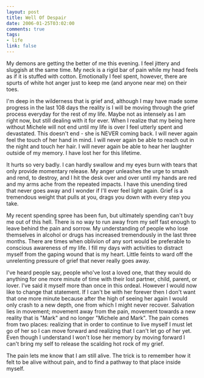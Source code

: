 ```yaml
--- 
layout: post
title: Well Of Despair
date: 2006-01-25T03:02:00
comments: true
tags:
- life
link: false
---
```

My demons are getting the better of me this evening. I feel jittery and sluggish at the same time. My neck is a rigid bar of pain while my head feels as if it is stuffed with cotton. Emotionally I feel spent, however, there are spurts of white hot anger just to keep me (and anyone near me) on their toes.

I'm deep in the wilderness that is grief and, although I may have made some progress in the last 108 days the reality is I will be moving through the grief process everyday for the rest of my life. Maybe not as intensely as I am right now, but still dealing with it for ever. When I realize that my being here without Michele will not end until my life is over I feel utterly spent and devastated. This doesn't end - she is NEVER coming back. I will never again feel the touch of her hand in mind. I will never again be able to reach out in the night and touch her hair. I will never again be able to hear her laughter outside of my memory. I have lost her for this lifetime.

It hurts so very badly. I can hardly swallow and my eyes burn with tears that only provide momentary release. My anger unleashes the urge to smash and rend, to destroy, and I hit the desk over and over until my hands are red and my arms ache from the repeated impacts. I have this unending tired that never goes away and I wonder if I'll ever feel light again. Grief is a tremendous weight that pulls at you, drags you down with every step you take.

My recent spending spree has been fun, but ultimately spending can't buy me out of this hell. There is no way to run away from my self fast enough to leave behind the pain and sorrow. My understanding of people who lose themselves in alcohol or drugs has increased tremendously in the last three months. There are times when oblivion of any sort would be preferable to conscious awareness of my life. I fill my days with activities to distract myself from the gaping wound that is my heart. Little feints to ward off the unrelenting pressure of grief that never really goes away.

I've heard people say, people who've lost a loved one, that they would do anything for one more minute of time with their lost partner, child, parent, or lover. I've said it myself more than once in this ordeal. However I would now like to change that statement. If I can't be with her forever then I don't want that one more minute because after the high of seeing her again I would only crash to a new depth, one from which I might never recover. Salvation lies in movement; movement away from the pain, movement towards a new reality that is "Mark" and no longer "Michele and Mark". The pain comes from two places: realizing that in order to continue to live myself I must let go of her so I can move forward and realizing that I can't let go of her yet. Even though I understand I won't lose her memory by moving forward I can't bring my self to release the scalding hot rock of my grief.

The pain lets me know that I am still alive. The trick is to remember how it felt to be alive without pain, and to find a pathway to that place inside myself.
